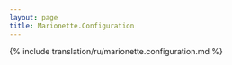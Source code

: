 ```yaml
---
layout: page
title: Marionette.Configuration
---
```


{% include translation/ru/marionette.configuration.md %}
